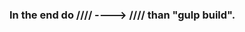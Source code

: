 <h3> In the end do //<link rel="stylesheet" href="css/main.css">// ----> //<link rel="stylesheet" href="css/main.min.css">// than "gulp build". </h3>
